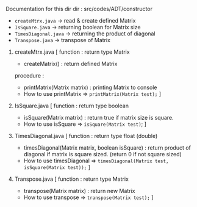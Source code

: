 Documentation for this dir
dir : src/codes/ADT/constructor

- `createMtrx.java` -> read & create defined Matrix
- `IsSquare.java` -> returning boolean for Matrix size
- `TimesDiagonal.java` -> returning the product of diagonal
- `Transpose.java` -> transpose of Matrix

1. createMtrx.java [
    function : return type Matrix
    - createMatrix() : return defined Matrix

    procedure : 
    - printMatrix(Matrix matrix) : printing Matrix to console

    * How to use printMatrix => `printMatrix(Matrix test);`
]

2. IsSquare.java [
    function : return type boolean
    - isSquare(Matrix matrix) : return true if matrix size is square.
    * How to use isSquare => `isSquare(Matrix test)`;
]

3. TimesDiagonal.java [
    function : return type float (double)
    - timesDiagonal(Matrix matrix, boolean isSquare) : return product of diagonal if matrix is square sized. (return 0 if not square sized)

    * How to use timesDiagonal => `timesDiagonal(Matrix test, isSquare(Matrix test));`
]

4. Transpose.java [
    function : return type Matrix
    - transpose(Matrix matrix) : return new Matrix

    * How to use transpose => `transpose(Matrix test);`
]